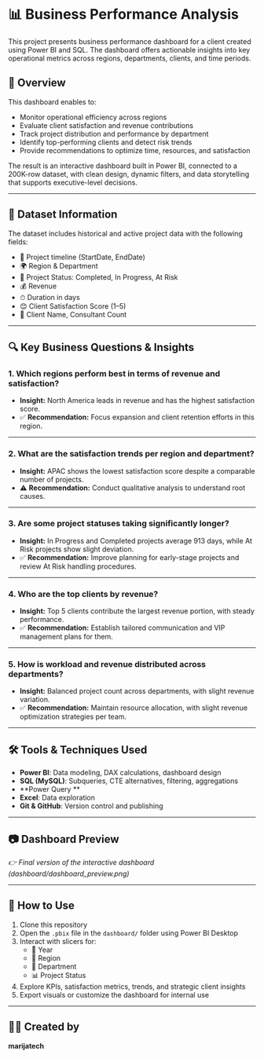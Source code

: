<!-- SEO Keywords: power bi project, data analyst portfolio, business intelligence dashboard, sql data analysis, dax project, power bi dashboard, executive dashboard, performance analysis, data storytelling project, data visualization portfolio, data analysis portfolio -->

# 📊 Business Performance Analysis 

This project presents business performance dashboard for a client created using Power BI and SQL.
The dashboard offers actionable insights into key operational metrics across regions, departments, clients, and time periods.

## 📌 Overview

This dashboard enables to:
- Monitor operational efficiency across regions
- Evaluate client satisfaction and revenue contributions
- Track project distribution and performance by department
- Identify top-performing clients and detect risk trends
- Provide recommendations to optimize time, resources, and satisfaction

The result is an interactive dashboard built in Power BI, connected to a 200K-row dataset, with clean design, dynamic filters, and data storytelling that supports executive-level decisions.

---

## 📂 Dataset Information

The dataset includes historical and active project data with the following fields:

- 📅 Project timeline (StartDate, EndDate)
- 🌍 Region & Department
- 🧾 Project Status: Completed, In Progress, At Risk
- 💰 Revenue
- ⏱ Duration in days
- 😊 Client Satisfaction Score (1–5)
- 👥 Client Name, Consultant Count

---

## 🔍 Key Business Questions & Insights

### 1. **Which regions perform best in terms of revenue and satisfaction?**
- **Insight:** North America leads in revenue and has the highest satisfaction score.
- ✅ **Recommendation:** Focus expansion and client retention efforts in this region.

---

### 2. **What are the satisfaction trends per region and department?**
- **Insight:** APAC shows the lowest satisfaction score despite a comparable number of projects.
- ⚠️ **Recommendation:** Conduct qualitative analysis to understand root causes.

---

### 3. **Are some project statuses taking significantly longer?**
- **Insight:** In Progress and Completed projects average 913 days, while At Risk projects show slight deviation.
- ✅ **Recommendation:** Improve planning for early-stage projects and review At Risk handling procedures.

---

### 4. **Who are the top clients by revenue?**
- **Insight:** Top 5 clients contribute the largest revenue portion, with steady performance.
- ✅ **Recommendation:** Establish tailored communication and VIP management plans for them.

---

### 5. **How is workload and revenue distributed across departments?**
- **Insight:** Balanced project count across departments, with slight revenue variation.
- ✅ **Recommendation:** Maintain resource allocation, with slight revenue optimization strategies per team.

---

## 🛠 Tools & Techniques Used

- **Power BI**: Data modeling, DAX calculations, dashboard design
- **SQL (MySQL)**: Subqueries, CTE alternatives, filtering, aggregations
- **Power Query **
- **Excel**: Data exploration
- **Git & GitHub**: Version control and publishing

---

## 📷 Dashboard Preview

_👉 Final version of the interactive dashboard (dashboard/dashboard_preview.png)_



---

## 🚀 How to Use

1. Clone this repository
2. Open the `.pbix` file in the `dashboard/` folder using Power BI Desktop
3. Interact with slicers for:
   - 📅 Year
   - 📍 Region
   - 🏢 Department
   - 📊 Project Status
4. Explore KPIs, satisfaction metrics, trends, and strategic client insights
5. Export visuals or customize the dashboard for internal use

---

## 👩‍💻 Created by

**marijatech**  
